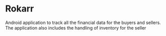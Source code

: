 # Rokarr
Android application to track all the financial data for the buyers and sellers. The application also includes the handling of inventory for the seller
